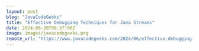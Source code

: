 ```yaml
---
layout: post
blog: "JavaCodeGeeks"
title: "Effective Debugging Techniques for Java Streams"
date: 2024-06-20T06:37:00Z
image: images/javacodegeeks.png
remote_url: "https://www.javacodegeeks.com/2024/06/effective-debugging-techniques-for-java-streams.html"
---
```

